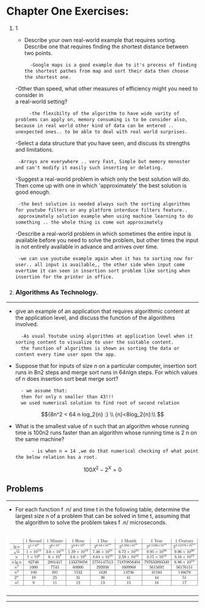 # Chapter One Exercises:

1. 1
    - Describe your own real-world example that requires sorting. Describe one that 
    requires finding the shortest distance between two points.

            -Google maps is a good example due to it's process of finding the shortest pathes from map and sort their data then choose the shortest one.
    -Other than speed, what other measures of efficiency might you need to consider in \
    a real-world setting?

            -the flexibilty of the algorithm to have wide varity of problems can apply on, memory consuming is to be consider also, because in real world other kind of data can be entered .. unexpected ones.. to be able to deal with real world surprises.
    -Select a data structure that you have seen, and discuss its strengths and limitations. 
        
        -Arrays are everywhere .. very Fast, Simple but memory monoster and can't modify it easily such inserting or deleting.
    -Suggest a real-world problem in which only the best solution will do. Then come 
    up with one in which 'approximately' the best solution is good enough. 

        -the best solution is needed always such the sorting algorithms for youtube filters or any platform interduce filters feature..
        approximately solution example when using machine learning to do something .. the whole thing is come out approximately
    
    -Describe a real-world problem in which sometimes the entire input is available 
    before you need to solve the problem, but other times the input is not entirely 
    available in advance and arrives over time. 

        -we can use youtube example again when it has to sorting now for user.. all input is available,, the other side when input come overtime it can seen in insertion sort problem like sorting when insertion for the printer in office.
2. ### Algorithms As Technology.
---

- give an example of an application that requires algorithmic content at the application level, and discuss the function of the algorithms involved.

        -As usual Youtube using algorithms at application level when it sorting content to visualize to user the suitable content.
        the function of algorithms is shown as sorting the data or content every time user open the app.

- Suppose that for inputs of size n on a particular computer, insertion sort runs in 8n2
    steps and merge sort runs in 64nlgn steps. For which values of n does insertion 
    sort beat merge sort?

    
        - we assume that: 
        then for only n smaller than 43!!!
        we used numerical solution to find root of second relation
$${8n^2 < 64 n log_2{n} :} \\
{n}<8log_2{n}:\\
$$

- What is the smallest value of n such that an algorithm whose running time is 100n2
    runs faster than an algorithm whose running time is 2
    n on the same machine?

            - is when n = 14 ,we do that numerical checking of what point the below relation has a root.
$$100X^2 - 2^X = 0$$

## Problems
---
- For each function f .n/ and time t in the following table, determine the largest 
    size n of a problem that can be solved in time t, assuming that the algorithm to 
    solve the problem takes f .n/ microseconds.

![alt text](https://github.com/sayedgamal99/INTRO-TO-ALGORITHMS/blob/main/Exercises/Images/ch1.png?raw=true)
---
---
---



